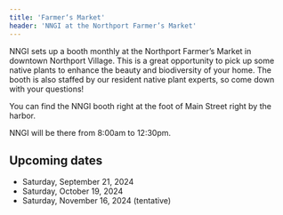 ```yaml
---
title: 'Farmer‘s Market'
header: 'NNGI at the Northport Farmer’s Market'
---
```


NNGI sets up a booth monthly at the Northport Farmer’s Market in downtown Northport Village. This is a great opportunity to pick up some native plants to enhance the beauty and biodiversity of your home. The booth is also staffed by our resident native plant experts, so come down with your questions!

You can find the NNGI booth right at the foot of Main Street right by the harbor.

NNGI will be there from 8:00am to 12:30pm.

## Upcoming dates

-   Saturday, September 21, 2024
-   Saturday, October 19, 2024
-   Saturday, November 16, 2024 (tentative)

